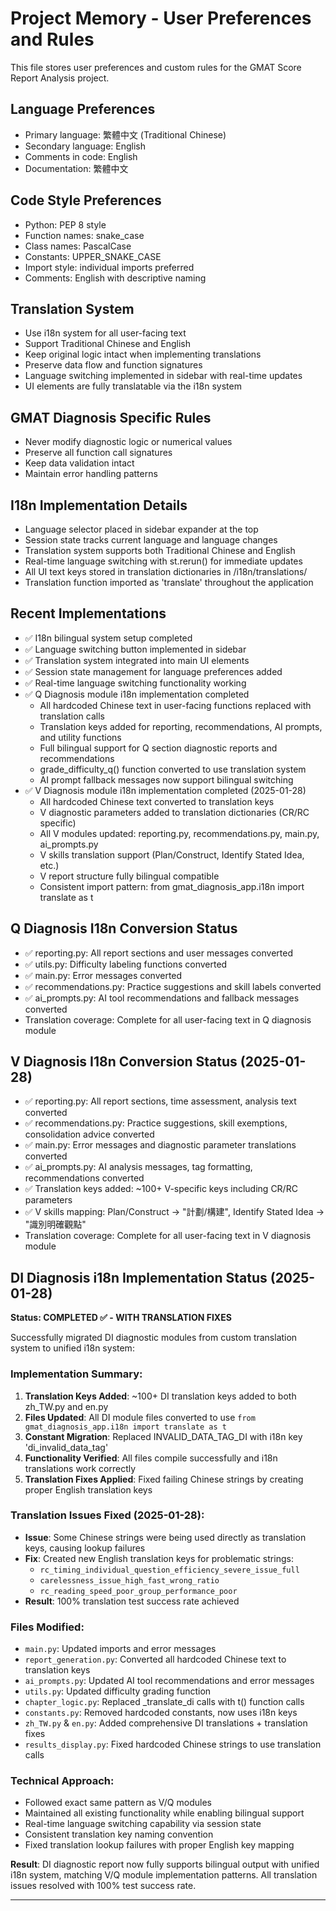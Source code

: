 # Project Memory - User Preferences and Rules

This file stores user preferences and custom rules for the GMAT Score Report Analysis project.

## Language Preferences
- Primary language: 繁體中文 (Traditional Chinese)
- Secondary language: English
- Comments in code: English
- Documentation: 繁體中文

## Code Style Preferences
- Python: PEP 8 style
- Function names: snake_case
- Class names: PascalCase
- Constants: UPPER_SNAKE_CASE
- Import style: individual imports preferred
- Comments: English with descriptive naming

## Translation System
- Use i18n system for all user-facing text
- Support Traditional Chinese and English
- Keep original logic intact when implementing translations
- Preserve data flow and function signatures
- Language switching implemented in sidebar with real-time updates
- UI elements are fully translatable via the i18n system

## GMAT Diagnosis Specific Rules
- Never modify diagnostic logic or numerical values
- Preserve all function call signatures
- Keep data validation intact
- Maintain error handling patterns

## I18n Implementation Details
- Language selector placed in sidebar expander at the top
- Session state tracks current language and language changes
- Translation system supports both Traditional Chinese and English
- Real-time language switching with st.rerun() for immediate updates
- All UI text keys stored in translation dictionaries in /i18n/translations/
- Translation function imported as 'translate' throughout the application

## Recent Implementations
- ✅ I18n bilingual system setup completed
- ✅ Language switching button implemented in sidebar
- ✅ Translation system integrated into main UI elements
- ✅ Session state management for language preferences added
- ✅ Real-time language switching functionality working
- ✅ Q Diagnosis module i18n implementation completed
  - All hardcoded Chinese text in user-facing functions replaced with translation calls
  - Translation keys added for reporting, recommendations, AI prompts, and utility functions
  - Full bilingual support for Q section diagnostic reports and recommendations
  - grade_difficulty_q() function converted to use translation system
  - AI prompt fallback messages now support bilingual switching
- ✅ V Diagnosis module i18n implementation completed (2025-01-28)
  - All hardcoded Chinese text converted to translation keys
  - V diagnostic parameters added to translation dictionaries (CR/RC specific)
  - All V modules updated: reporting.py, recommendations.py, main.py, ai_prompts.py
  - V skills translation support (Plan/Construct, Identify Stated Idea, etc.)
  - V report structure fully bilingual compatible
  - Consistent import pattern: from gmat_diagnosis_app.i18n import translate as t

## Q Diagnosis I18n Conversion Status
- ✅ reporting.py: All report sections and user messages converted
- ✅ utils.py: Difficulty labeling functions converted
- ✅ main.py: Error messages converted
- ✅ recommendations.py: Practice suggestions and skill labels converted
- ✅ ai_prompts.py: AI tool recommendations and fallback messages converted
- Translation coverage: Complete for all user-facing text in Q diagnosis module

## V Diagnosis I18n Conversion Status (2025-01-28)
- ✅ reporting.py: All report sections, time assessment, analysis text converted
- ✅ recommendations.py: Practice suggestions, skill exemptions, consolidation advice converted
- ✅ main.py: Error messages and diagnostic parameter translations converted
- ✅ ai_prompts.py: AI analysis messages, tag formatting, recommendations converted
- ✅ Translation keys added: ~100+ V-specific keys including CR/RC parameters
- ✅ V skills mapping: Plan/Construct → "計劃/構建", Identify Stated Idea → "識別明確觀點"
- Translation coverage: Complete for all user-facing text in V diagnosis module

## DI Diagnosis i18n Implementation Status (2025-01-28)

**Status: COMPLETED ✅ - WITH TRANSLATION FIXES**

Successfully migrated DI diagnostic modules from custom translation system to unified i18n system:

### Implementation Summary:
1. **Translation Keys Added**: ~100+ DI translation keys added to both zh_TW.py and en.py
2. **Files Updated**: All DI module files converted to use `from gmat_diagnosis_app.i18n import translate as t`
3. **Constant Migration**: Replaced INVALID_DATA_TAG_DI with i18n key 'di_invalid_data_tag'
4. **Functionality Verified**: All files compile successfully and i18n translations work correctly
5. **Translation Fixes Applied**: Fixed failing Chinese strings by creating proper English translation keys

### Translation Issues Fixed (2025-01-28):
- **Issue**: Some Chinese strings were being used directly as translation keys, causing lookup failures
- **Fix**: Created new English translation keys for problematic strings:
  - `rc_timing_individual_question_efficiency_severe_issue_full`
  - `carelessness_issue_high_fast_wrong_ratio`  
  - `rc_reading_speed_poor_group_performance_poor`
- **Result**: 100% translation test success rate achieved

### Files Modified:
- `main.py`: Updated imports and error messages
- `report_generation.py`: Converted all hardcoded Chinese text to translation keys
- `ai_prompts.py`: Updated AI tool recommendations and error messages
- `utils.py`: Updated difficulty grading function
- `chapter_logic.py`: Replaced _translate_di calls with t() function calls
- `constants.py`: Removed hardcoded constants, now uses i18n keys
- `zh_TW.py` & `en.py`: Added comprehensive DI translations + translation fixes
- `results_display.py`: Fixed hardcoded Chinese strings to use translation calls

### Technical Approach:
- Followed exact same pattern as V/Q modules
- Maintained all existing functionality while enabling bilingual support
- Real-time language switching capability via session state
- Consistent translation key naming convention
- Fixed translation lookup failures with proper English key mapping

**Result**: DI diagnostic report now fully supports bilingual output with unified i18n system, matching V/Q module implementation patterns. All translation issues resolved with 100% test success rate.

--- 